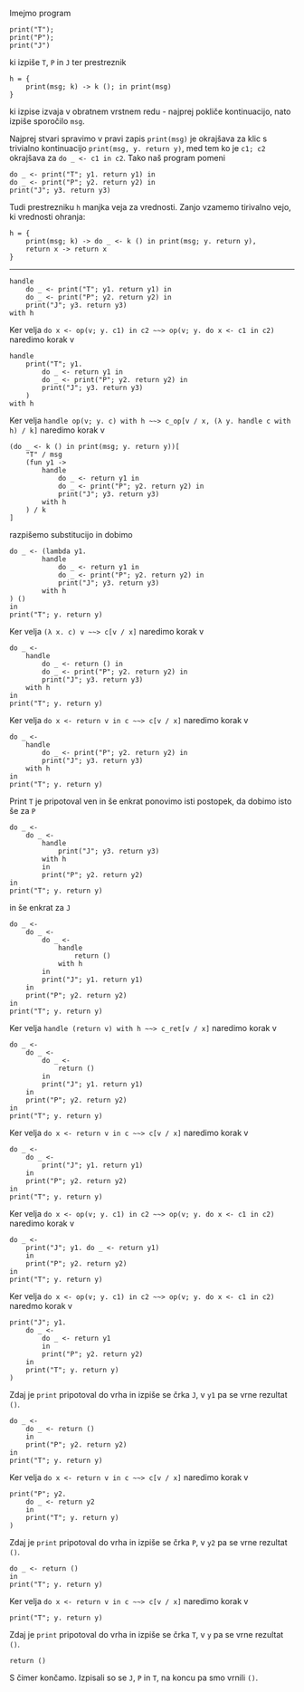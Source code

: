 Imejmo program

```
print("T");
print("P");
print("J")
```

ki izpiše `T`, `P` in `J` ter prestreznik

```
h = {
    print(msg; k) -> k (); in print(msg)
}
```

ki izpise izvaja v obratnem vrstnem redu - najprej pokliče kontinuacijo, nato izpiše sporočilo `msg`.

Najprej stvari spravimo v pravi zapis `print(msg)` je okrajšava za klic s trivialno kontinuacijo `print(msg, y. return y)`, med tem ko je `c1; c2` okrajšava za `do _ <- c1 in c2`. Tako naš program pomeni

```
do _ <- print("T"; y1. return y1) in
do _ <- print("P"; y2. return y2) in
print("J"; y3. return y3)
```

Tudi prestrezniku `h` manjka veja za vrednosti. Zanjo vzamemo tirivalno vejo, ki vrednosti ohranja:

```
h = {
    print(msg; k) -> do _ <- k () in print(msg; y. return y),
    return x -> return x
}
```

------------------------------------------------------


    handle
        do _ <- print("T"; y1. return y1) in
        do _ <- print("P"; y2. return y2) in
        print("J"; y3. return y3)
    with h
    

Ker velja
    `do x <- op(v; y. c1) in c2 ~~> op(v; y. do x <- c1 in c2)`
naredimo korak v

    handle
        print("T"; y1.
            do _ <- return y1 in
            do _ <- print("P"; y2. return y2) in
            print("J"; y3. return y3)
        )
    with h

Ker velja
    `handle op(v; y. c) with h ~~> c_op[v / x, (λ y. handle c with h) / k]`
naredimo korak v

    (do _ <- k () in print(msg; y. return y))[
        "T" / msg
        (fun y1 ->
            handle
                do _ <- return y1 in
                do _ <- print("P"; y2. return y2) in
                print("J"; y3. return y3)
            with h
        ) / k
    ]

razpišemo substitucijo in dobimo

    do _ <- (lambda y1.
            handle
                do _ <- return y1 in
                do _ <- print("P"; y2. return y2) in
                print("J"; y3. return y3)
            with h
    ) ()
    in
    print("T"; y. return y)

Ker velja
    `(λ x. c) v ~~> c[v / x]`
naredimo korak v

    do _ <-
        handle
            do _ <- return () in
            do _ <- print("P"; y2. return y2) in
            print("J"; y3. return y3)
        with h
    in
    print("T"; y. return y)

Ker velja
    `do x <- return v in c ~~> c[v / x]`
naredimo korak v

    do _ <-
        handle
            do _ <- print("P"; y2. return y2) in
            print("J"; y3. return y3)
        with h
    in
    print("T"; y. return y)

Print `T` je pripotoval ven in še enkrat ponovimo isti postopek, da dobimo isto še za `P`

    do _ <-
        do _ <- 
            handle
                print("J"; y3. return y3)
            with h
            in
            print("P"; y2. return y2)
    in
    print("T"; y. return y)

in še enkrat za `J`

    do _ <-
        do _ <- 
            do _ <-
                handle
                    return ()
                with h
            in
            print("J"; y1. return y1)
        in
        print("P"; y2. return y2)
    in
    print("T"; y. return y)

Ker velja
    `handle (return v) with h ~~> c_ret[v / x]`
naredimo korak v

    do _ <-
        do _ <- 
            do _ <-
                return ()
            in
            print("J"; y1. return y1)
        in
        print("P"; y2. return y2)
    in
    print("T"; y. return y)

Ker velja
    `do x <- return v in c ~~> c[v / x]`
naredimo korak v

    do _ <-
        do _ <- 
            print("J"; y1. return y1)
        in
        print("P"; y2. return y2)
    in
    print("T"; y. return y)

Ker velja
    `do x <- op(v; y. c1) in c2 ~~> op(v; y. do x <- c1 in c2)`
naredimo korak v

    do _ <-
        print("J"; y1. do _ <- return y1)
        in
        print("P"; y2. return y2)
    in
    print("T"; y. return y)

Ker velja
    `do x <- op(v; y. c1) in c2 ~~> op(v; y. do x <- c1 in c2)`
naredmo korak v

    print("J"; y1.
        do _ <- 
            do _ <- return y1
            in
            print("P"; y2. return y2)
        in
        print("T"; y. return y)
    )

Zdaj je `print` pripotoval do vrha in izpiše se črka `J`, v `y1` pa se vrne rezultat `()`.

    do _ <- 
        do _ <- return ()
        in
        print("P"; y2. return y2)
    in
    print("T"; y. return y)

Ker velja
    `do x <- return v in c ~~> c[v / x]`
naredimo korak v

    print("P"; y2.
        do _ <- return y2
        in
        print("T"; y. return y)
    )

Zdaj je `print` pripotoval do vrha in izpiše se črka `P`, v `y2` pa se vrne rezultat `()`.

    do _ <- return ()
    in
    print("T"; y. return y)

Ker velja
    `do x <- return v in c ~~> c[v / x]`
naredimo korak v

    print("T"; y. return y)

Zdaj je `print` pripotoval do vrha in izpiše se črka `T`, v `y` pa se vrne rezultat `()`.

    return ()

S čimer končamo. Izpisali so se `J`, `P` in `T`, na koncu pa smo vrnili `()`.